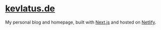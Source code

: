 # [kevlatus.de](https://www.kevlatus.de)

My personal blog and homepage, built with [Next.js](https://nextjs.org/) and hosted on [Netlify](https://www.netlify.com/).
